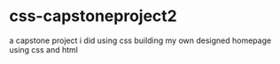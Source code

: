 # css-capstoneproject2
a capstone project i did using css building my own designed homepage using css and html
